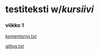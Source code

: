 # **testiteksti** w/*kursiivi*
### viikko 1
[komentorivi.txt](https://github.com/Sam0ni/ot-harjoitustyo/blob/master/laskarit/viikko1/komentorivi.txt)

[gitlog.txt](https://github.com/Sam0ni/ot-harjoitustyo/blob/master/laskarit/viikko1/gitlog.txt)
